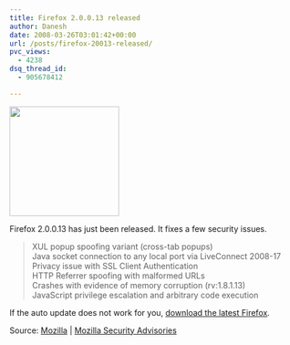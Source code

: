 ```yaml
---
title: Firefox 2.0.0.13 released
author: Danesh
date: 2008-03-26T03:01:42+00:00
url: /posts/firefox-20013-released/
pvc_views:
  - 4238
dsq_thread_id:
  - 905678412

---
```

<img loading="lazy" src="http://img230.imageshack.us/img230/4551/firefoxlogopi9.png" height="192" width="192" />

Firefox 2.0.0.13 has just been released. It fixes a few security issues.

> XUL popup spoofing variant (cross-tab popups)  
> Java socket connection to any local port via LiveConnect 2008-17  
> Privacy issue with SSL Client Authentication  
> HTTP Referrer spoofing with malformed URLs  
> Crashes with evidence of memory corruption (rv:1.8.1.13)  
> JavaScript privilege escalation and arbitrary code execution

If the auto update does not work for you, [download the latest Firefox][1].

Source: [Mozilla][2] | [Mozilla Security Advisories][3]

 [1]: http://en-us.www.mozilla.com/en-US/firefox/all.html
 [2]: http://en-us.www.mozilla.com/en-US/firefox/2.0.0.13/releasenotes/
 [3]: http://www.mozilla.org/projects/security/known-vulnerabilities.html#firefox2.0.0.13